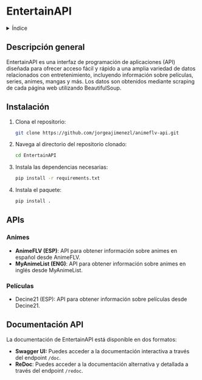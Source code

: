 # EntertainAPI
<details>
  <summary>Índice</summary>
  <ol>
    <li>
      <a href="#descripción-general">Descripción general</a>
    </li>
    <li>
      <a href="#instalación">Instalación</a>
    </li>
    <li>
      <a href="#apis">APIs</a>
    </li>
    <li>
      <a href="#documentación-api">Documentación API</a>
    </li>
  </ol>
</details>

## Descripción general
EntertainAPI es una interfaz de programación de aplicaciones (API) diseñada para ofrecer acceso fácil y rápido a una amplia variedad de datos relacionados con entretenimiento, incluyendo información sobre películas, series, animes, mangas y más. Los datos son obtenidos mediante scraping de cada página web utilizando BeautifulSoup.

## Instalación

1. Clona el repositorio:
   ```sh
   git clone https://github.com/jorgeajimenezl/animeflv-api.git
   ```

2. Navega al directorio del repositorio clonado:
   ```sh
   cd EntertainAPI
   ```

3. Instala las dependencias necesarias:
   ```sh
   pip install -r requirements.txt
   ```

4. Instala el paquete:
   ```sh
   pip install .
   ```

## APIs
### Animes
- **AnimeFLV (ESP)**: API para obtener información sobre animes en español desde AnimeFLV.
- **MyAnimeList (ENG)**: API para obtener información sobre animes en inglés desde MyAnimeList.

### Películas
- Decine21 (ESP): API para obtener información sobre películas desde Decine21.


## Documentación API
La documentación de EntertainAPI está disponible en dos formatos:
- **Swagger UI:** Puedes acceder a la documentación interactiva a través del endpoint `/doc`.
- **ReDoc**: Puedes acceder a la documentación alternativa y detallada a través del endpoint `/redoc`.
